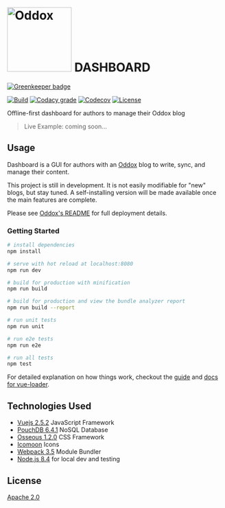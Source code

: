 # <img src="https://oddox.org/assets/logo-dark.png" width="150px" alt="Oddox" /> DASHBOARD

[![Greenkeeper badge](https://badges.greenkeeper.io/oddoxorg/dashboard.svg)](https://greenkeeper.io/)

[![Build](https://img.shields.io/travis/oddoxorg/dashboard.svg)](https://travis-ci.org/oddoxorg/dashboard)
[![Codacy grade](https://img.shields.io/codacy/grade/5442d4e80cdf462584e74cdbe9d82063.svg)](https://www.codacy.com/app/amdelamar/dashboard)
[![Codecov](https://img.shields.io/codecov/c/github/oddoxorg/dashboard.svg)](https://codecov.io/gh/oddoxorg/dashboard)
[![License](https://img.shields.io/:license-apache-blue.svg)](https://github.com/oddoxorg/dashboard/blob/master/LICENSE)

Offline-first dashboard for authors to manage their Oddox blog

> Live Example: coming soon...

## Usage

Dashboard is a GUI for authors with an [Oddox](https://github.com/oddoxorg/oddox) blog to write, sync, and manage their content.

This project is still in development. It is not easily modifiable for "new" blogs, but stay tuned. A self-installing version will be made available once the main features are complete.

Please see [Oddox's README](https://github.com/oddoxorg/oddox) for full deployment details.

### Getting Started

``` bash
# install dependencies
npm install

# serve with hot reload at localhost:8080
npm run dev

# build for production with minification
npm run build

# build for production and view the bundle analyzer report
npm run build --report

# run unit tests
npm run unit

# run e2e tests
npm run e2e

# run all tests
npm test
```

For detailed explanation on how things work, checkout the [guide](http://vuejs-templates.github.io/webpack/) and [docs for vue-loader](http://vuejs.github.io/vue-loader).

## Technologies Used

 * [Vuejs 2.5.2](https://vuejs.org/) JavaScript Framework
 * [PouchDB 6.4.1](https://pouchdb.com/) NoSQL Database
 * [Osseous 1.2.0](https://austindelamar.com/osseous/) CSS Framework
 * [Icomoon](http://icomoon.io/) Icons
 * [Webpack 3.5](https://webpack.js.org/) Module Bundler
 * [Node.js 8.4](https://nodejs.org/) for local dev and testing

## License

[Apache 2.0](https://github.com/oddoxorg/dashboard/blob/master/LICENSE)
